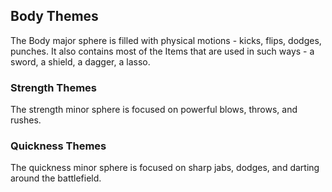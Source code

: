 ## Body Themes

The Body major sphere is filled with physical motions - kicks, flips, dodges, punches. It also contains
most of the Items that are used in such ways - a sword, a shield, a dagger, a lasso.

### Strength Themes

The strength minor sphere is focused on powerful blows, throws, and rushes.

### Quickness Themes

The quickness minor sphere is focused on sharp jabs, dodges, and darting around the battlefield.
